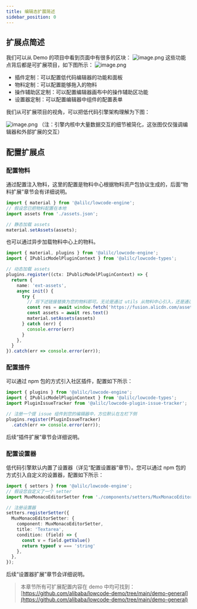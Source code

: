```yaml
---
title: 编辑态扩展简述
sidebar_position: 0
---
```

## 扩展点简述

我们可以从 Demo 的项目中看到页面中有很多的区块：
![image.png](https://img.alicdn.com/imgextra/i3/O1CN01WkdvNi1TamxZblYFA_!!6000000002399-2-tps-3840-2160.png)
这些功能点背后都是可扩展项目，如下图所示：
![image.png](https://img.alicdn.com/imgextra/i3/O1CN01wZLOzm24hmnMTwXdF_!!6000000007423-2-tps-3838-1914.png)

- 插件定制：可以配置低代码编辑器的功能和面板
- 物料定制：可以配置能够拖入的物料
- 操作辅助区定制：可以配置编辑器画布中的操作辅助区功能
- 设置器定制：可以配置编辑器中组件的配置表单

我们从可扩展项目的视角，可以把低代码引擎架构理解为下图：

![image.png](https://img.alicdn.com/imgextra/i3/O1CN01fhZ3Q11hwE7RwSq7g_!!6000000004341-2-tps-3840-2160.png)
（注：引擎内核中大量数据交互的细节被简化，这张图仅仅强调编辑器和外部扩展的交互）

## 配置扩展点

### 配置物料
通过配置注入物料，这里的配置是物料中心根据物料资产包协议生成的，后面“物料扩展”章节会有详细说明。
```typescript
import { material } from '@alilc/lowcode-engine';
// 假设您已把物料配置在本地
import assets from './assets.json';

// 静态加载 assets
material.setAssets(assets);
```

也可以通过异步加载物料中心上的物料。
```typescript
import { material, plugins } from '@alilc/lowcode-engine';
import { IPublicModelPluginContext } from '@alilc/lowcode-types';

// 动态加载 assets
plugins.register((ctx: IPublicModelPluginContext) => {
  return {
    name: 'ext-assets',
    async init() {
      try {
        // 将下述链接替换为您的物料即可。无论是通过 utils 从物料中心引入，还是通过其他途径如直接引入物料描述
        const res = await window.fetch('https://fusion.alicdn.com/assets/default@0.1.95/assets.json')
        const assets = await res.text()
        material.setAssets(assets)
      } catch (err) {
        console.error(err)
      }
    },
  }
}).catch(err => console.error(err));
```

### 配置插件
可以通过 npm 包的方式引入社区插件，配置如下所示：
```typescript
import { plugins } from '@alilc/lowcode-engine';
import { IPublicModelPluginContext } from '@alilc/lowcode-types';
import PluginIssueTracker from '@alilc/lowcode-plugin-issue-tracker';

// 注册一个提 issue 组件到您的编辑器中，方位默认在左栏下侧
plugins.register(PluginIssueTracker)
  .catch(err => console.error(err));
```
后续“插件扩展”章节会详细说明。

### 配置设置器
低代码引擎默认内置了设置器（详见“配置设置器”章节）。您可以通过 npm 包的方式引入自定义的设置器，配置如下所示：
```typescript
import { setters } from '@alilc/lowcode-engine';
// 假设您自定义了一个 setter
import MuxMonacoEditorSetter from './components/setters/MuxMonacoEditorSetter';

// 注册设置器
setters.registerSetter({
  MuxMonacoEditorSetter: {
    component: MuxMonacoEditorSetter,
    title: 'Textarea',
    condition: (field) => {
      const v = field.getValue()
      return typeof v === 'string'
    },
  },
});
```
后续“设置器扩展”章节会详细说明。

> 本章节所有可扩展配置内容在 demo 中均可找到：[https://github.com/alibaba/lowcode-demo/tree/main/demo-general](https://github.com/alibaba/lowcode-demo/tree/main/demo-general)
